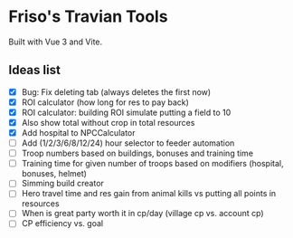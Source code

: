 # Friso's Travian Tools

Built with Vue 3 and Vite.

## Ideas list

- [x] Bug: Fix deleting tab (always deletes the first now)
- [x] ROI calculator (how long for res to pay back)
- [x] ROI calculator: building ROI simulate putting a field to 10
- [x] Also show total without crop in total resources
- [x] Add hospital to NPCCalculator
- [ ] Add (1/2/3/6/8/12/24) hour selector to feeder automation
- [ ] Troop numbers based on buildings, bonuses and training time
- [ ] Training time for given number of troops based on modifiers (hospital, bonuses, helmet)
- [ ] Simming build creator
- [ ] Hero travel time and res gain from animal kills vs putting all points in resources
- [ ] When is great party worth it in cp/day (village cp vs. account cp)
- [ ] CP efficiency vs. goal
